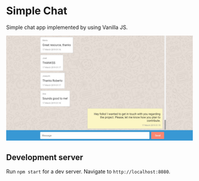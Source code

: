 # Simple Chat

Simple chat app implemented by using Vanilla JS.



![Screenshot](Screenshot_chat.jpg)

## Development server

Run `npm start` for a dev server. Navigate to `http://localhost:8080`.

